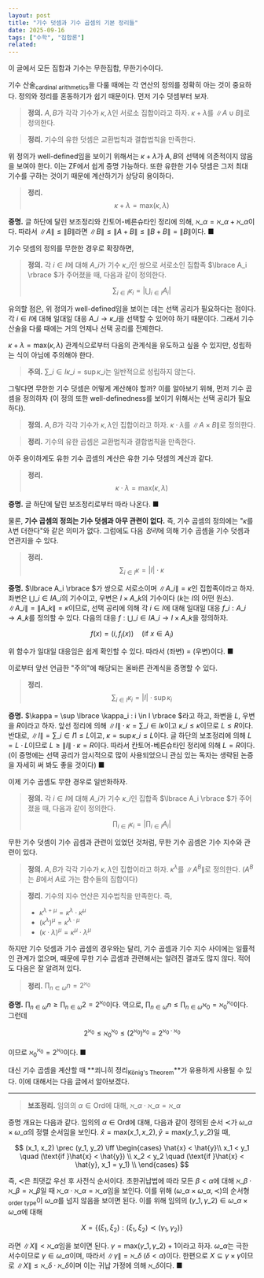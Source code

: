 ```yaml
---
layout: post
title: "기수 덧셈과 기수 곱셈의 기본 정리들"
date: 2025-09-16
tags: ["수학", "집합론"]
related:
---
```


이 글에서 모든 집합과 기수는 무한집합, 무한기수이다.

기수 산술<sub>cardinal arithmetics</sub>을 다룰 때에는 각 연산의 정의를 정확히 아는 것이 중요하다. 정의와 정리를 혼동하기가 쉽기 때문이다. 먼저 기수 덧셈부터 보자.

> **정의.** $A, B$가 각각 기수가 $\kappa, \lambda$인 서로소 집합이라고 하자. $\kappa + \lambda$를 $\|A \cup B \|$로 정의한다.

> **정리.** 기수의 유한 덧셈은 교환법칙과 결합법칙을 만족한다.

위 정의가 well-defined임을 보이기 위해서는 $\kappa + \lambda$가 $A, B$의 선택에 의존적이지 않음을 보여야 한다. 이는 ZF에서 쉽게 증명 가능하다. 또한 유한한 기수 덧셈은 그저 최대 기수를 구하는 것이기 때문에 계산하기가 상당히 용이하다.

> **정리.**
> $$
> \kappa + \lambda = \mathrm{max}(\kappa, \lambda)
> $$

**증명.** 글 하단에 달린 보조정리와 칸토어-베른슈타인 정리에 의해, $\aleph\_\alpha = \aleph\_\alpha + \aleph\_\alpha$이다. 따라서 $\|A\| \leq \|B\|$라면 $\|B\| \leq \|A + B\| \leq \|B + B\| = \|B\|$이다. ■

기수 덧셈의 정의를 무한한 경우로 확장하면,

> **정의.** 각 $i \in I$에 대해 $A\_i$가 기수 $\kappa\_i$인 쌍으로 서로소인 집합족 $\lbrace  A\_i \rbrace $가 주어졌을 때, 다음과 같이 정의한다.
>
> $$
> \sum_{i \in I} \kappa_i = \left| \bigcup_{i \in I}A_i \right|
> $$

유의할 점은, 위 정의가 well-defined임을 보이는 데는 선택 공리가 필요하다는 점이다. 각 $i \in I$에 대해 일대일 대응 $A\_i \to \kappa\_i$을 선택할 수 있어야 하기 때문이다. 그래서 기수 산술을 다룰 때에는 거의 언제나 선택 공리를 전제한다.

$\kappa + \lambda = \mathrm{max}(\kappa, \lambda)$ 관계식으로부터 다음의 관계식을 유도하고 싶을 수 있지만, 성립하는 식이 아님에 주의해야 한다.

> **주의.** $\sum\_{i \in I} \kappa\_i = \sup \kappa\_i$는 일반적으로 성립하지 않는다.

그렇다면 무한한 기수 덧셈은 어떻게 계산해야 할까? 이를 알아보기 위해, 먼저 기수 곱셈을 정의하자 (이 정의 또한 well-definedness를 보이기 위해서는 선택 공리가 필요하다).

> **정의.** $A, B$가 각각 기수가 $\kappa, \lambda$인 집합이라고 하자. $\kappa \cdot \lambda$를 $\| A \times B\|$로 정의한다.

> **정리.** 기수의 유한 곱셈은 교환법칙과 결합법칙을 만족한다.

아주 용이하게도 유한 기수 곱셈의 계산은 유한 기수 덧셈의 계산과 같다.

> **정리.**
> $$
> \kappa \cdot \lambda = \mathrm{max}(\kappa, \lambda)
> $$

**증명.** 글 하단에 달린 보조정리로부터 따라 나온다. ■

물론, **기수 곱셈의 정의는 기수 덧셈과 아무 관련이 없다.** 즉, 기수 곱셈의 정의에는 "$\kappa$를 $\lambda$번 더한다"와 같은 의미가 없다. 그럼에도 다음 *정리*에 의해 기수 곱셈을 기수 덧셈과 연관지을 수 있다.

> **정리.**
> $$
> \sum_{i \in I} \kappa = |I| \cdot \kappa
> $$

**증명.** $\lbrace  A\_i \rbrace $가 쌍으로 서로소이며 $\|A\_i\| = \kappa$인 집합족이라고 하자. 좌변은 $\bigcup\_{i \in I} A\_i$의 기수이고, 우변은 $I \times A\_k$의 기수이다 ($k$는 $I$의 어떤 원소). $\|A\_i\| = \|A\_k\| = \kappa$이므로, 선택 공리에 의해 각 $i \in I$에 대해 일대일 대응 $f\_i : A\_i \to A\_k$를 정의할 수 있다. 다음의 대응 $f: \bigcup\_{i \in I} A\_i \to I \times A\_k$을 정의하자.

$$
f(x) = (i, f_i(x)) \quad (\text{if } x \in A_i)
$$

위 함수가 일대일 대응임은 쉽게 확인할 수 있다. 따라서 (좌변) = (우변)이다. ■

이로부터 앞선 언급한 "주의"에 해당되는 올바른 관계식을 증명할 수 있다.

> **정리.**
> $$
> \sum_{i \in I} \kappa_i = |I| \cdot \sup \kappa_i
> $$

**증명.** $\kappa = \sup \lbrace  \kappa\_i : i \in I \rbrace $라고 하고, 좌변을 $L$, 우변을 $R$이라고 하자. 앞선 정리에 의해 $\|I\| \cdot \kappa = \sum\_{i \in I} \kappa$이고 $\kappa\_i \leq \kappa$이므로 $L ≤ R$이다. 반대로, $\| I \| = \sum\_{i \in I} 1 \leq L$이고, $\kappa = \sup \kappa\_i \leq L$이다. 글 하단의 보조정리에 의해 $L = L \cdot L$이므로 $L \geq \| I \| \cdot \kappa = R$이다. 따라서 칸토어-베른슈타인 정리에 의해 $L = R$이다. (이 증명에는 선택 공리가 암시적으로 많이 사용되었으니 관심 있는 독자는 생략된 논증을 자세히 써 봐도 좋을 것이다) ■

이제 기수 곱셈도 무한 경우로 일반화하자.

> **정의.** 각 $i \in I$에 대해 $A\_i$가 기수 $\kappa\_i$인 집합족 $\lbrace  A\_i \rbrace $가 주어졌을 때, 다음과 같이 정의한다.
>
> $$
> \prod_{i \in I} \kappa_i = \left| \prod_{i \in I}A_i \right|
> $$

무한 기수 덧셈이 기수 곱셈과 관련이 있었던 것처럼, 무한 기수 곱셈은 기수 지수와 관련이 있다.

> **정의.** $A, B$가 각각 기수가 $\kappa, \lambda$인 집합이라고 하자. $\kappa^\lambda$를 $\|A^B \|$로 정의한다. ($A^B$는 $B$에서 $A$로 가는 함수들의 집합이다)

> **정리.** 기수의 지수 연산은 지수법칙을 만족한다. 즉,
>
> - $\kappa^{\lambda + \mu} = \kappa^\lambda \cdot \kappa^\mu$
> - $(\kappa^\lambda)^\mu = \kappa^{\lambda \cdot \mu}$
> - $(\kappa \cdot \lambda)^{\mu} = \kappa^\mu \cdot \lambda^\mu$

하지만 기수 덧셈과 기수 곱셈의 경우와는 달리, 기수 곱셈과 기수 지수 사이에는 일률적인 관계가 없으며, 때문에 무한 기수 곱셈과 관련해서는 알려진 결과도 많지 않다. 적어도 다음은 잘 알려져 있다.

> **정리.** $\prod_{n \in \omega} n = 2^{\aleph_0}$

**증명.** $\prod_{n \in \omega} n \geq \prod_{n \in \omega} 2 = 2^{\aleph_0}$이다. 역으로, $\prod_{n \in \omega} n \leq \prod_{n \in \omega} \aleph_0 = {\aleph_0}^{\aleph_0}$이다. 그런데

$$
2^{\aleph_0} \leq {\aleph_0}^{\aleph_0} \leq (2^{\aleph_0})^{\aleph_0} = 2^{\aleph_0 \cdot \aleph_0}
$$

이므로 ${\aleph_0}^{\aleph_0} = 2^{\aleph_0}$이다. ■

대신 기수 곱셈을 계산할 때 **쾨니히 정리<sub>König's Theorem</sub>**가 유용하게 사용될 수 있다. 이에 대해서는 다음 글에서 알아보겠다. 

---

> **보조정리.** 임의의 $\alpha \in \mathrm{Ord}$에 대해, $\aleph\_\alpha \cdot \aleph\_\alpha = \aleph\_\alpha$

증명 개요는 다음과 같다. 임의의 $\alpha \in \mathrm{Ord}$에 대해, 다음과 같이 정의된 순서 $\prec$가 $\omega\_\alpha \times \omega\_\alpha$의 정렬 순서임을 보인다. $\hat{x} = \mathrm{max}(x\_1, x\_2), \hat{y} = \mathrm{max}(y\_1, y\_2)$일 때, 

$$
(x_1, x_2) \prec (y_1, y_2) \iff \begin{cases}
\hat{x} < \hat{y}\\
x_1 < y_1 \quad (\text{if }\hat{x} < \hat{y}) \\
x_2 < y_2 \quad (\text{if }\hat{x} < \hat{y}, x_1 = y_1) \\
\end{cases}
$$

즉, $\prec$은 최댓값 우선 후 사전식 순서이다. 초한귀납법에 따라 모든 $\beta < \alpha$에 대해 $\aleph\_\beta \cdot \aleph\_\beta = \aleph\_\beta$일 때 $\aleph\_\alpha \cdot \aleph\_\alpha = \aleph\_\alpha$임을 보인다. 이를 위해 $(\omega\_\alpha \times \omega\_\alpha, \prec)$의 순서형<sub>order type</sub>이 $\omega\_\alpha$를 넘지 않음을 보이면 된다. 이를 위해 임의의 $(\gamma\_1, \gamma\_2) \in \omega\_\alpha \times \omega\_\alpha$에 대해

$$
X = \{ (\xi_1, \xi_2) : (\xi_1, \xi_2) \prec (\gamma_1, \gamma_2) \}
$$

라면 $\|X\| < \aleph\_\alpha$임을 보이면 된다. $\gamma = \mathrm{max}(\gamma\_1, \gamma\_2) + 1$이라고 하자. $\omega\_\alpha$는 극한 서수이므로 $\gamma \in \omega\_\alpha$이며, 따라서 $\|\gamma\| = \aleph\_\delta \; (\delta < \alpha)$이다. 한편으로 $X \subseteq \gamma \times \gamma$이므로 $\|X\| \leq \aleph\_\delta \cdot \aleph\_\delta$이며 이는 귀납 가정에 의해 $\aleph\_\delta$이다. ■